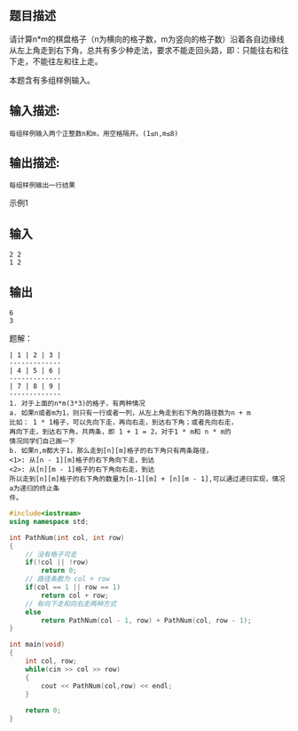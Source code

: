## 题目描述

请计算n*m的棋盘格子（n为横向的格子数，m为竖向的格子数）沿着各自边缘线从左上角走到右下角，总共有多少种走法，要求不能走回头路，即：只能往右和往下走，不能往左和往上走。

本题含有多组样例输入。

## 输入描述:

```
每组样例输入两个正整数n和m，用空格隔开。(1≤n,m≤8)
```

## 输出描述:

```
每组样例输出一行结果
```

示例1

## 输入

```
2 2
1 2
```

## 输出

```
6
3
```



题解：

```
| 1 | 2 | 3 |
-------------
| 4 | 5 | 6 |
-------------
| 7 | 8 | 9 |
-------------
1. 对于上面的n*m(3*3)的格子，有两种情况
a. 如果n或者m为1，则只有一行或者一列，从左上角走到右下角的路径数为n + m
比如： 1 * 1格子，可以先向下走，再向右走，到达右下角；或者先向右走，
再向下走，到达右下角，共两条，即 1 + 1 = 2，对于1 * m和 n * m的
情况同学们自己画一下
b. 如果n,m都大于1，那么走到[n][m]格子的右下角只有两条路径，
<1>: 从[n - 1][m]格子的右下角向下走，到达
<2>: 从[n][m - 1]格子的右下角向右走，到达
所以走到[n][m]格子的右下角的数量为[n-1][m] + [n][m - 1],可以通过递归实现，情况a为递归的终止条
件。
```



```cpp
#include<iostream>
using namespace std;

int PathNum(int col, int row)
{
    // 没有格子可走
    if(!col || !row)
        return 0;
    // 路径条数为 col + row
    if(col == 1 || row == 1)
        return col + row;
    // 有向下走和向右走两种方式
    else 
        return PathNum(col - 1, row) + PathNum(col, row - 1);
}

int main(void)
{
    int col, row;
    while(cin >> col >> row)
    {
        cout << PathNum(col,row) << endl;
    }
    
    return 0;
}
```

